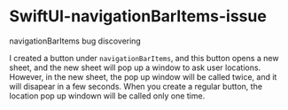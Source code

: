 # SwiftUI-navigationBarItems-issue
navigationBarItems bug discovering

I created a button under `navigationBarItems`, and this button opens a new sheet, and the new sheet will pop up a window to ask user locations.
However, in the new sheet, the pop up window will be called twice, and it will disapear in a few seconds.
When you create a regular button, the location pop up windown will be called only one time.
